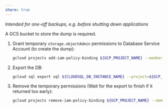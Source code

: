 ```yaml
---
share: true
---
```


*Intended for one-off backups, e.g. before shutting down applications*

A GCS bucket to store the dump is required.

1. Grant temporary `storage.objectAdmin` permissions to Database Service Account (to create the dump):

    ```bash
    gcloud projects add-iam-policy-binding ${GCP_PROJECT_NAME} --member=${CLOUDSQL_DB_SERVICE_ACCOUNT}$ --role=roles/storage.objectAdmin
    ```

2. Export the DB:

    ```bash
    gcloud sql export sql ${CLOUDSQL_DB_INSTANCE_NAME} --project=${GCP_PROJECT_NAME} --database=${CLOUDSQL_DB_NAME}$ gs://${GCS_BUCKET_NAME}/${DB_DUMP_BACKUP_NAME.gz
    ```

3. Remove the temporary permissions (Wait for the export to finish if it returned too early):

    ```bash
    gcloud projects remove-iam-policy-binding ${GCP_PROJECT_NAME} --member=${CLOUDSQL_DB_SERVICE_ACCOUNT}$ --role=roles/storage.objectAdmin
    ```
